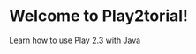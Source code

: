 Welcome to Play2torial!
=======================

[Learn how to use Play 2.3 with Java](https://github.com/SocialFinance/play2torial/blob/master/JAVA.md)
